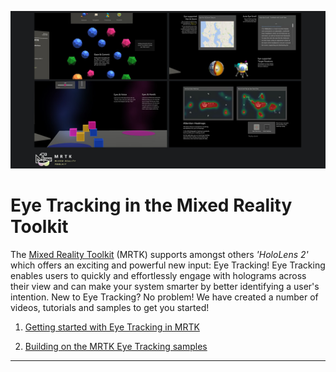![Eye Tracking in MRTK](../../Documentation/Images/EyeTracking/mrtk_et_compilation.png)
# Eye Tracking in the Mixed Reality Toolkit

The [Mixed Reality Toolkit](https://github.com/Microsoft/MixedRealityToolkit-Unity) (MRTK) supports amongst others _'HoloLens 2'_ which offers an exciting and powerful new input: Eye Tracking! 
Eye Tracking enables users to quickly and effortlessly engage with holograms across their view and can make your system smarter by better identifying a user's intention.
New to Eye Tracking? No problem! We have created a number of videos, tutorials and samples to get you started! 
1. [Getting started with Eye Tracking in MRTK](EyeTracking_BasicSetup.md)

2. [Building on the MRTK Eye Tracking samples](EyeTracking_ExamplesOverview.md)
---

